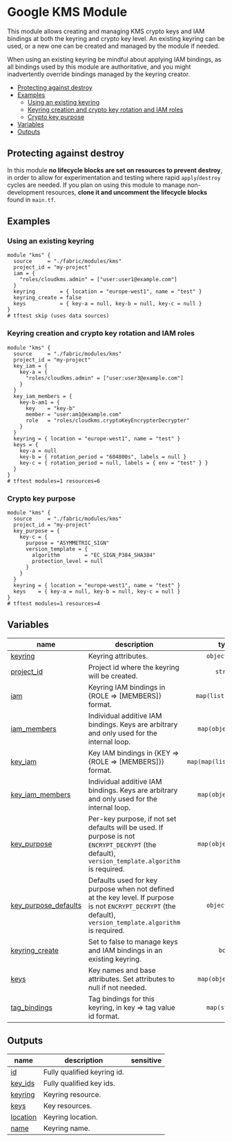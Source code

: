 # Google KMS Module

This module allows creating and managing KMS crypto keys and IAM bindings at both the keyring and crypto key level. An existing keyring can be used, or a new one can be created and managed by the module if needed.

When using an existing keyring be mindful about applying IAM bindings, as all bindings used by this module are authoritative, and you might inadvertently override bindings managed by the keyring creator.

<!-- BEGIN TOC -->
- [Protecting against destroy](#protecting-against-destroy)
- [Examples](#examples)
  - [Using an existing keyring](#using-an-existing-keyring)
  - [Keyring creation and crypto key rotation and IAM roles](#keyring-creation-and-crypto-key-rotation-and-iam-roles)
  - [Crypto key purpose](#crypto-key-purpose)
- [Variables](#variables)
- [Outputs](#outputs)
<!-- END TOC -->

## Protecting against destroy

In this module **no lifecycle blocks are set on resources to prevent destroy**, in order to allow for experimentation and testing where rapid `apply`/`destroy` cycles are needed. If you plan on using this module to manage non-development resources, **clone it and uncomment the lifecycle blocks** found in `main.tf`.

## Examples

### Using an existing keyring

```hcl
module "kms" {
  source     = "./fabric/modules/kms"
  project_id = "my-project"
  iam = {
    "roles/cloudkms.admin" = ["user:user1@example.com"]
  }
  keyring        = { location = "europe-west1", name = "test" }
  keyring_create = false
  keys           = { key-a = null, key-b = null, key-c = null }
}
# tftest skip (uses data sources)
```

### Keyring creation and crypto key rotation and IAM roles

```hcl
module "kms" {
  source     = "./fabric/modules/kms"
  project_id = "my-project"
  key_iam = {
    key-a = {
      "roles/cloudkms.admin" = ["user:user3@example.com"]
    }
  }
  key_iam_members = {
    key-b-am1 = {
      key    = "key-b"
      member = "user:am1@example.com"
      role   = "roles/cloudkms.cryptoKeyEncrypterDecrypter"
    }
  }
  keyring = { location = "europe-west1", name = "test" }
  keys = {
    key-a = null
    key-b = { rotation_period = "604800s", labels = null }
    key-c = { rotation_period = null, labels = { env = "test" } }
  }
}
# tftest modules=1 resources=6
```

### Crypto key purpose

```hcl
module "kms" {
  source     = "./fabric/modules/kms"
  project_id = "my-project"
  key_purpose = {
    key-c = {
      purpose = "ASYMMETRIC_SIGN"
      version_template = {
        algorithm        = "EC_SIGN_P384_SHA384"
        protection_level = null
      }
    }
  }
  keyring = { location = "europe-west1", name = "test" }
  keys    = { key-a = null, key-b = null, key-c = null }
}
# tftest modules=1 resources=4
```
<!-- BEGIN TFDOC -->
## Variables

| name | description | type | required | default |
|---|---|:---:|:---:|:---:|
| [keyring](variables.tf#L89) | Keyring attributes. | <code title="object&#40;&#123;&#10;  location &#61; string&#10;  name     &#61; string&#10;&#125;&#41;">object&#40;&#123;&#8230;&#125;&#41;</code> | ✓ |  |
| [project_id](variables.tf#L112) | Project id where the keyring will be created. | <code>string</code> | ✓ |  |
| [iam](variables.tf#L17) | Keyring IAM bindings in {ROLE => [MEMBERS]} format. | <code>map&#40;list&#40;string&#41;&#41;</code> |  | <code>&#123;&#125;</code> |
| [iam_members](variables.tf#L23) | Individual additive IAM bindings. Keys are arbitrary and only used for the internal loop. | <code title="map&#40;object&#40;&#123;&#10;  member &#61; string&#10;  role   &#61; string&#10;  condition &#61; optional&#40;object&#40;&#123;&#10;    expression  &#61; string&#10;    title       &#61; string&#10;    description &#61; optional&#40;string&#41;&#10;  &#125;&#41;&#41;&#10;&#125;&#41;&#41;">map&#40;object&#40;&#123;&#8230;&#125;&#41;&#41;</code> |  | <code>&#123;&#125;</code> |
| [key_iam](variables.tf#L38) | Key IAM bindings in {KEY => {ROLE => [MEMBERS]}} format. | <code>map&#40;map&#40;list&#40;string&#41;&#41;&#41;</code> |  | <code>&#123;&#125;</code> |
| [key_iam_members](variables.tf#L44) | Individual additive IAM bindings. Keys are arbitrary and only used for the internal loop. | <code title="map&#40;object&#40;&#123;&#10;  key    &#61; string&#10;  member &#61; string&#10;  role   &#61; string&#10;  condition &#61; optional&#40;object&#40;&#123;&#10;    expression  &#61; string&#10;    title       &#61; string&#10;    description &#61; optional&#40;string&#41;&#10;  &#125;&#41;&#41;&#10;&#125;&#41;&#41;">map&#40;object&#40;&#123;&#8230;&#125;&#41;&#41;</code> |  | <code>&#123;&#125;</code> |
| [key_purpose](variables.tf#L60) | Per-key purpose, if not set defaults will be used. If purpose is not `ENCRYPT_DECRYPT` (the default), `version_template.algorithm` is required. | <code title="map&#40;object&#40;&#123;&#10;  purpose &#61; string&#10;  version_template &#61; object&#40;&#123;&#10;    algorithm        &#61; string&#10;    protection_level &#61; string&#10;  &#125;&#41;&#10;&#125;&#41;&#41;">map&#40;object&#40;&#123;&#8230;&#125;&#41;&#41;</code> |  | <code>&#123;&#125;</code> |
| [key_purpose_defaults](variables.tf#L72) | Defaults used for key purpose when not defined at the key level. If purpose is not `ENCRYPT_DECRYPT` (the default), `version_template.algorithm` is required. | <code title="object&#40;&#123;&#10;  purpose &#61; string&#10;  version_template &#61; object&#40;&#123;&#10;    algorithm        &#61; string&#10;    protection_level &#61; string&#10;  &#125;&#41;&#10;&#125;&#41;">object&#40;&#123;&#8230;&#125;&#41;</code> |  | <code title="&#123;&#10;  purpose          &#61; null&#10;  version_template &#61; null&#10;&#125;">&#123;&#8230;&#125;</code> |
| [keyring_create](variables.tf#L97) | Set to false to manage keys and IAM bindings in an existing keyring. | <code>bool</code> |  | <code>true</code> |
| [keys](variables.tf#L103) | Key names and base attributes. Set attributes to null if not needed. | <code title="map&#40;object&#40;&#123;&#10;  rotation_period &#61; string&#10;  labels          &#61; map&#40;string&#41;&#10;&#125;&#41;&#41;">map&#40;object&#40;&#123;&#8230;&#125;&#41;&#41;</code> |  | <code>&#123;&#125;</code> |
| [tag_bindings](variables.tf#L117) | Tag bindings for this keyring, in key => tag value id format. | <code>map&#40;string&#41;</code> |  | <code>null</code> |

## Outputs

| name | description | sensitive |
|---|---|:---:|
| [id](outputs.tf#L17) | Fully qualified keyring id. |  |
| [key_ids](outputs.tf#L25) | Fully qualified key ids. |  |
| [keyring](outputs.tf#L36) | Keyring resource. |  |
| [keys](outputs.tf#L44) | Key resources. |  |
| [location](outputs.tf#L52) | Keyring location. |  |
| [name](outputs.tf#L60) | Keyring name. |  |
<!-- END TFDOC -->
